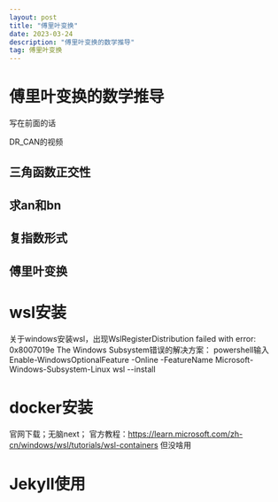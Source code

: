 ```yaml
---
layout: post
title: "傅里叶变换"
date: 2023-03-24
description: "傅里叶变换的数学推导"
tag: 傅里叶变换
---   
```

# 傅里叶变换的数学推导




写在前面的话

DR_CAN的视频

## 三角函数正交性

## 求an和bn

## 复指数形式

## 傅里叶变换

# wsl安装
关于windows安装wsl，出现WslRegisterDistribution failed with error: 0x8007019e The Windows Subsystem错误的解决方案：
powershell输入Enable-WindowsOptionalFeature -Online -FeatureName Microsoft-Windows-Subsystem-Linux
wsl --install
# docker安装
官网下载；无脑next；
官方教程：https://learn.microsoft.com/zh-cn/windows/wsl/tutorials/wsl-containers 但没啥用
# Jekyll使用
